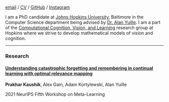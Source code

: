 [email](pkaushi1@jh.edu) / [CV](https://docs.google.com/gview?url=https://raw.githubusercontent.com/toshi2k2/k2/master/CV.pdf&embedded=true) / [GitHub](https://github.com/toshi2k2) / [Instagram](https://www.instagram.com/toshi2k2/)

I am a PhD candidate at [Johns Hopkins University](https://www.jhu.edu/), Baltimore in the Computer Science department being advised by [Dr. Alan Yuille](https://www.cs.jhu.edu/~ayuille/). I am a part of the [Computational Cognition, Vision, and Learning](https://ccvl.jhu.edu/) research group at Hopkins where we strive to develop mathematical models of vision and cognition.

-------

### Research



#### [Understanding catastrophic forgetting and remembering in continual learning with optimal relevance mapping](https://arxiv.org/abs/2102.11343)

**Prakhar Kaushik**, Alex Gain, Adam Kortylewski, Alan Yuille

2021 NeurIPS Fifth Workshop on Meta-Learning


